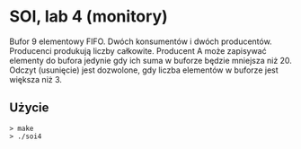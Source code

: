 # SOI, lab 4 (monitory)
Bufor 9 elementowy FIFO. Dwóch konsumentów i dwóch producentów. Producenci produkują liczby całkowite. Producent A może zapisywać elementy do bufora jedynie gdy ich suma w buforze będzie mniejsza niż 20. Odczyt (usunięcie) jest dozwolone, gdy liczba elementów w buforze jest większa niż 3.

## Użycie
```
> make
> ./soi4
```
